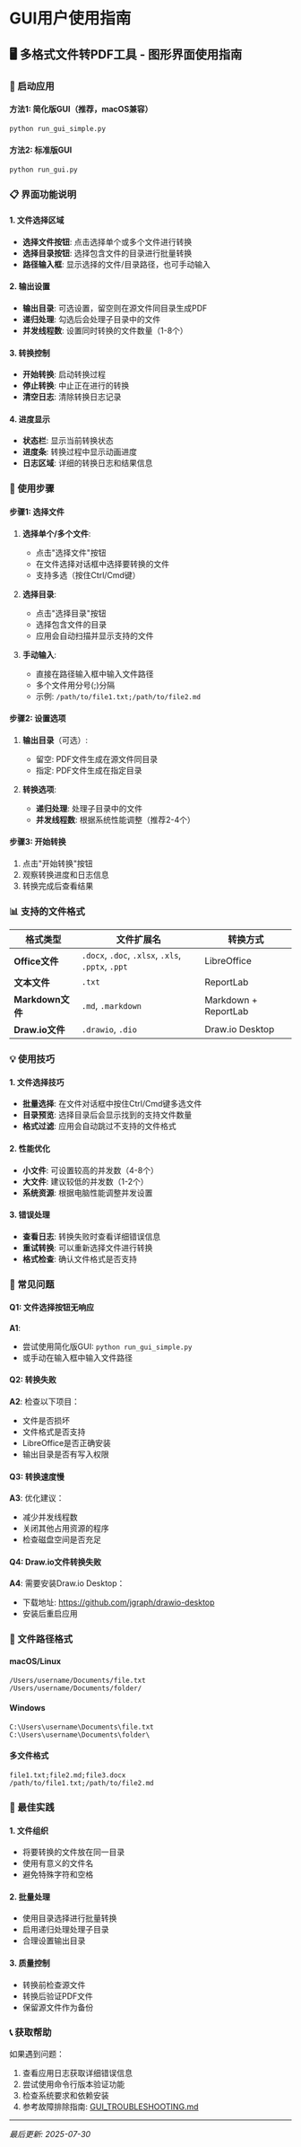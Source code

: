 # GUI用户使用指南

## 🖥️ 多格式文件转PDF工具 - 图形界面使用指南

### 🚀 启动应用

#### 方法1: 简化版GUI（推荐，macOS兼容）
```bash
python run_gui_simple.py
```

#### 方法2: 标准版GUI
```bash
python run_gui.py
```

### 📋 界面功能说明

#### 1. 文件选择区域
- **选择文件按钮**: 点击选择单个或多个文件进行转换
- **选择目录按钮**: 选择包含文件的目录进行批量转换
- **路径输入框**: 显示选择的文件/目录路径，也可手动输入

#### 2. 输出设置
- **输出目录**: 可选设置，留空则在源文件同目录生成PDF
- **递归处理**: 勾选后会处理子目录中的文件
- **并发线程数**: 设置同时转换的文件数量（1-8个）

#### 3. 转换控制
- **开始转换**: 启动转换过程
- **停止转换**: 中止正在进行的转换
- **清空日志**: 清除转换日志记录

#### 4. 进度显示
- **状态栏**: 显示当前转换状态
- **进度条**: 转换过程中显示动画进度
- **日志区域**: 详细的转换日志和结果信息

### 📝 使用步骤

#### 步骤1: 选择文件
1. **选择单个/多个文件**:
   - 点击"选择文件"按钮
   - 在文件选择对话框中选择要转换的文件
   - 支持多选（按住Ctrl/Cmd键）

2. **选择目录**:
   - 点击"选择目录"按钮
   - 选择包含文件的目录
   - 应用会自动扫描并显示支持的文件

3. **手动输入**:
   - 直接在路径输入框中输入文件路径
   - 多个文件用分号(;)分隔
   - 示例: `/path/to/file1.txt;/path/to/file2.md`

#### 步骤2: 设置选项
1. **输出目录**（可选）:
   - 留空: PDF文件生成在源文件同目录
   - 指定: PDF文件生成在指定目录

2. **转换选项**:
   - **递归处理**: 处理子目录中的文件
   - **并发线程数**: 根据系统性能调整（推荐2-4个）

#### 步骤3: 开始转换
1. 点击"开始转换"按钮
2. 观察转换进度和日志信息
3. 转换完成后查看结果

### 📊 支持的文件格式

| 格式类型 | 文件扩展名 | 转换方式 |
|----------|------------|----------|
| **Office文件** | `.docx`, `.doc`, `.xlsx`, `.xls`, `.pptx`, `.ppt` | LibreOffice |
| **文本文件** | `.txt` | ReportLab |
| **Markdown文件** | `.md`, `.markdown` | Markdown + ReportLab |
| **Draw.io文件** | `.drawio`, `.dio` | Draw.io Desktop |

### 💡 使用技巧

#### 1. 文件选择技巧
- **批量选择**: 在文件对话框中按住Ctrl/Cmd键多选文件
- **目录预览**: 选择目录后会显示找到的支持文件数量
- **格式过滤**: 应用会自动跳过不支持的文件格式

#### 2. 性能优化
- **小文件**: 可设置较高的并发数（4-8个）
- **大文件**: 建议较低的并发数（1-2个）
- **系统资源**: 根据电脑性能调整并发设置

#### 3. 错误处理
- **查看日志**: 转换失败时查看详细错误信息
- **重试转换**: 可以重新选择文件进行转换
- **格式检查**: 确认文件格式是否支持

### 🔧 常见问题

#### Q1: 文件选择按钮无响应
**A1**: 
- 尝试使用简化版GUI: `python run_gui_simple.py`
- 或手动在输入框中输入文件路径

#### Q2: 转换失败
**A2**: 检查以下项目：
- 文件是否损坏
- 文件格式是否支持
- LibreOffice是否正确安装
- 输出目录是否有写入权限

#### Q3: 转换速度慢
**A3**: 优化建议：
- 减少并发线程数
- 关闭其他占用资源的程序
- 检查磁盘空间是否充足

#### Q4: Draw.io文件转换失败
**A4**: 需要安装Draw.io Desktop：
- 下载地址: https://github.com/jgraph/drawio-desktop
- 安装后重启应用

### 📁 文件路径格式

#### macOS/Linux
```
/Users/username/Documents/file.txt
/Users/username/Documents/folder/
```

#### Windows
```
C:\Users\username\Documents\file.txt
C:\Users\username\Documents\folder\
```

#### 多文件格式
```
file1.txt;file2.md;file3.docx
/path/to/file1.txt;/path/to/file2.md
```

### 🎯 最佳实践

#### 1. 文件组织
- 将要转换的文件放在同一目录
- 使用有意义的文件名
- 避免特殊字符和空格

#### 2. 批量处理
- 使用目录选择进行批量转换
- 启用递归处理处理子目录
- 合理设置输出目录

#### 3. 质量控制
- 转换前检查源文件
- 转换后验证PDF文件
- 保留源文件作为备份

### 📞 获取帮助

如果遇到问题：
1. 查看应用日志获取详细错误信息
2. 尝试使用命令行版本验证功能
3. 检查系统要求和依赖安装
4. 参考故障排除指南: [GUI_TROUBLESHOOTING.md](GUI_TROUBLESHOOTING.md)

---

*最后更新: 2025-07-30*
